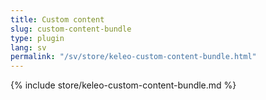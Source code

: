 ```yaml
---
title: Custom content
slug: custom-content-bundle
type: plugin
lang: sv
permalink: "/sv/store/keleo-custom-content-bundle.html"
---
```


{% include store/keleo-custom-content-bundle.md %}
